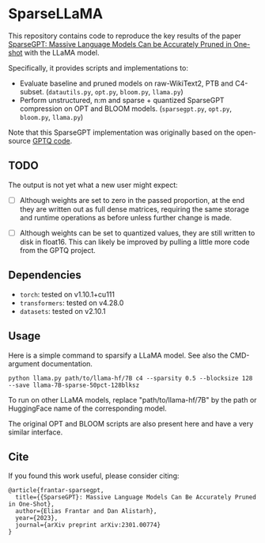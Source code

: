 # SparseLLaMA

This repository contains code to reproduce the key results of the paper [SparseGPT: Massive Language Models Can be Accurately Pruned in One-shot](https://arxiv.org/abs/2301.00774) with the LLaMA model.

Specifically, it provides scripts and implementations to:

* Evaluate baseline and pruned models on raw-WikiText2, PTB and C4-subset. (`datautils.py`, `opt.py`, `bloom.py`, `llama.py`) 
* Perform unstructured, n:m and sparse + quantized SparseGPT compression on OPT and BLOOM models. (`sparsegpt.py`, `opt.py`, `bloom.py`, `llama.py`)

Note that this SparseGPT implementation was originally based on the open-source [GPTQ code](https://github.com/IST-DASLab/gptq). 

## TODO

The output is not yet what a new user might expect:

- [ ] Although weights are set to zero in the passed proportion, at the end they are written out as full dense matrices, requiring the same storage and runtime operations as before unless further change is made.
- [ ] Although weights can be set to quantized values, they are still written to disk in float16. This can likely be improved by pulling a little more code from the GPTQ project.


## Dependencies

* `torch`: tested on v1.10.1+cu111
* `transformers`: tested on v4.28.0
* `datasets`: tested on v2.10.1

## Usage

Here is a simple command to sparsify a LLaMA model.
See also the CMD-argument documentation.

```
python llama.py path/to/llama-hf/7B c4 --sparsity 0.5 --blocksize 128 --save llama-7B-sparse-50pct-128blksz
```

To run on other LLaMA models, replace "path/to/llama-hf/7B" by the path or HuggingFace name of the corresponding model.

The original OPT and BLOOM scripts are also present here and have a very similar interface.

## Cite

If you found this work useful, please consider citing:

```
@article{frantar-sparsegpt,
  title={{SparseGPT}: Massive Language Models Can Be Accurately Pruned in One-Shot}, 
  author={Elias Frantar and Dan Alistarh},
  year={2023},
  journal={arXiv preprint arXiv:2301.00774}
}
```
